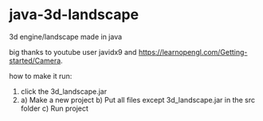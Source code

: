 # java-3d-landscape
3d engine/landscape made in java

big thanks to youtube user javidx9 and https://learnopengl.com/Getting-started/Camera.

how to make it run:

1. click the 3d_landscape.jar
2. a) Make a new project
   b) Put all files except 3d_landscape.jar in the src folder
   c) Run project
